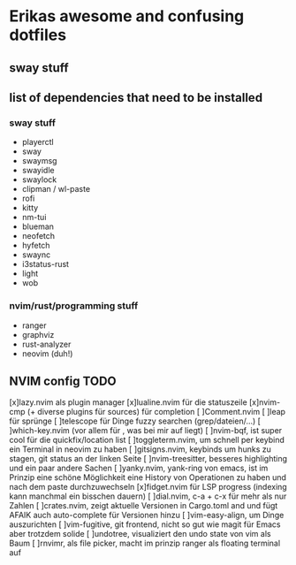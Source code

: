 # Erikas awesome and confusing dotfiles

## sway stuff

## list of dependencies that need to be installed

### sway stuff
- playerctl
- sway
- swaymsg
- swayidle
- swaylock
- clipman / wl-paste
- rofi
- kitty
- nm-tui
- blueman
- neofetch
- hyfetch
- swaync
- i3status-rust
- light
- wob

### nvim/rust/programming stuff
- ranger
- graphviz
- rust-analyzer
- neovim (duh!)


## NVIM config TODO
[x]lazy.nvim als plugin manager
[x]lualine.nvim für die statuszeile
[x]nvim-cmp (+ diverse plugins für sources) für completion
[ ]Comment.nvim
[ ]leap für sprünge
[ ]telescope für Dinge fuzzy searchen (grep/dateien/...)
[ ]which-key.nvim (vor allem für <leader>, was bei mir auf <SPC> liegt)
[ ]nvim-bqf, ist super cool für die quickfix/location list
[ ]toggleterm.nvim, um schnell per keybind ein Terminal in neovim zu haben
[ ]gitsigns.nvim, keybinds um hunks zu stagen, git status an der linken Seite
[ ]nvim-treesitter, besseres highlighting und ein paar andere Sachen
[ ]yanky.nvim, yank-ring von emacs, ist im Prinzip eine schöne Möglichkeit eine History von Operationen zu haben und nach dem paste durchzuwechseln
[x]fidget.nvim für LSP progress (indexing kann manchmal ein bisschen dauern)
[ ]dial.nvim, c-a + c-x für mehr als nur Zahlen
[ ]crates.nvim, zeigt aktuelle Versionen in Cargo.toml and und fügt AFAIK auch auto-complete für Versionen hinzu
[ ]vim-easy-align, um Dinge auszurichten
[ ]vim-fugitive, git frontend, nicht so gut wie magit für Emacs aber trotzdem solide
[ ]undotree, visualiziert den undo state von vim als Baum
[ ]rnvimr, als file picker, macht im prinzip ranger als floating terminal auf